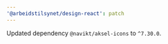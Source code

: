 ```yaml
---
'@arbeidstilsynet/design-react': patch
---
```


Updated dependency `@navikt/aksel-icons` to `^7.30.0`.

